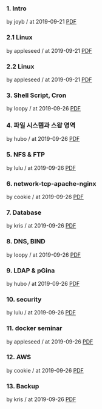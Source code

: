 ### 1. Intro

by joyb / at 2019-09-21
[PDF](https://s3.ap-northeast-2.amazonaws.com/sparcs.home/seminars/joyb_1569005276718.pdf)

### 2.1 Linux

by appleseed / at 2019-09-21
[PDF](https://s3.ap-northeast-2.amazonaws.com/sparcs.home/seminars/appleseed_1569007977461.pdf)

### 2.2 Linux

by appleseed / at 2019-09-21
[PDF](https://s3.ap-northeast-2.amazonaws.com/sparcs.home/seminars/appleseed_1569008032642.pdf)

### 3. Shell Script, Cron

by loopy / at 2019-09-26
[PDF](https://s3.ap-northeast-2.amazonaws.com/sparcs.home/seminars/loopy_1569468504958.pdf)

### 4. 파일 시스템과 스왑 영역

by hubo / at 2019-09-26
[PDF](https://s3.ap-northeast-2.amazonaws.com/sparcs.home/seminars/hubo_1569468520066.pdf)

### 5. NFS & FTP

by lulu / at 2019-09-26
[PDF](https://s3.ap-northeast-2.amazonaws.com/sparcs.home/seminars/lulu_1569468535003.pdf)

### 6. network-tcp-apache-nginx

by cookie / at 2019-09-26
[PDF](https://s3.ap-northeast-2.amazonaws.com/sparcs.home/seminars/cookie_1569468548032.pdf)

### 7. Database

by kris / at 2019-09-26
[PDF](https://s3.ap-northeast-2.amazonaws.com/sparcs.home/seminars/kris_1569468589621.pdf)

### 8. DNS, BIND

by loopy / at 2019-09-26
[PDF](https://s3.ap-northeast-2.amazonaws.com/sparcs.home/seminars/loopy_1569468605582.pdf)

### 9. LDAP & pGina

by hubo / at 2019-09-26
[PDF](https://s3.ap-northeast-2.amazonaws.com/sparcs.home/seminars/hubo_1569468644284.pdf)

### 10. security

by lulu / at 2019-09-26
[PDF](https://s3.ap-northeast-2.amazonaws.com/sparcs.home/seminars/lulu_1569468683529.pdf)

### 11. docker seminar

by appleseed / at 2019-09-26
[PDF](https://s3.ap-northeast-2.amazonaws.com/sparcs.home/seminars/appleseed_1569468699638.pdf)

### 12. AWS

by cookie / at 2019-09-26
[PDF](https://s3.ap-northeast-2.amazonaws.com/sparcs.home/seminars/cookie_1569468771549.pdf)

### 13. Backup

by kris / at 2019-09-26
[PDF](https://s3.ap-northeast-2.amazonaws.com/sparcs.home/seminars/kris_1569468987553.pdf)
